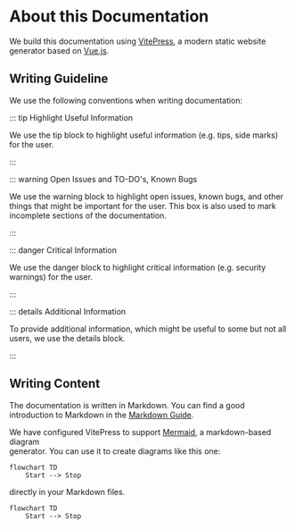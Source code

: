 # About this Documentation

We build this documentation using [VitePress](https://vitepress.vuejs.org/), a modern static website generator based
on [Vue.js](https://vuejs.org/).

## Writing Guideline

We use the following conventions when writing documentation:

::: tip Highlight Useful Information

We use the tip block to highlight useful information (e.g. tips, side marks) for the user.

:::

::: warning Open Issues and TO-DO's, Known Bugs

We use the warning block to highlight open issues, known bugs, and other things that might be important for the user.
This box is also used to mark incomplete sections of the documentation.

:::

::: danger Critical Information

We use the danger block to highlight critical information (e.g. security warnings) for the user.

:::

::: details Additional Information

To provide additional information, which might be useful to some but not all users, we use the details block.

:::

## Writing Content

The documentation is written in Markdown. You can find a good introduction to Markdown in the
[Markdown Guide](https://www.markdownguide.org/).

We have configured VitePress to support [Mermaid](https://mermaid-js.github.io/mermaid/#/), a markdown-based diagram  
generator. You can use it to create diagrams like this one:

```mermaid
flowchart TD
    Start --> Stop
```

directly in your Markdown files.

```mermaid-example
flowchart TD
    Start --> Stop
```
